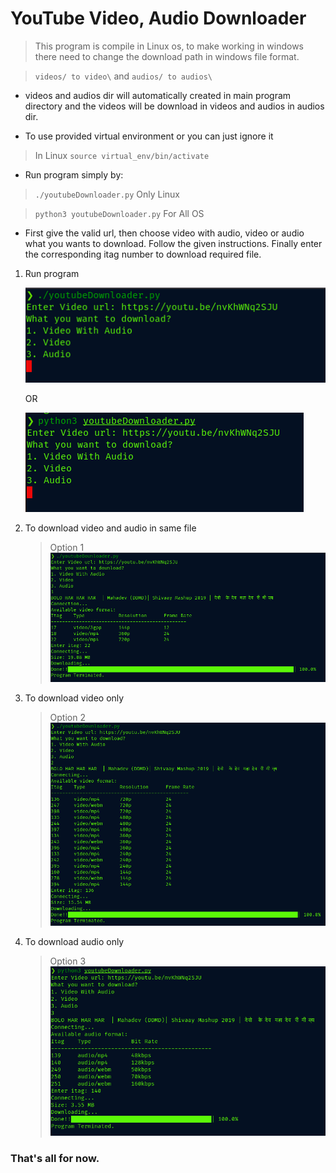 # YouTube Video, Audio Downloader
> This program is compile in Linux os, to make working in windows there need to change the download path in windows file format. 

> `videos/ to video\` and `audios/ to audios\`

* videos and audios dir will automatically created in main program directory and the videos will be download in videos and audios in audios dir.

* To use provided virtual environment or you can just ignore it
> In Linux `source virtual_env/bin/activate`

* Run program simply by:
> `./youtubeDownloader.py` Only Linux

> `python3 youtubeDownloader.py` For All OS

* First give the valid url, then choose video with audio, video or audio what you wants to download. Follow the given instructions. Finally enter the corresponding itag number to download required file.

1. Run program
   
    ![Run Program](media/111.png)

    OR

    ![Run Program](media/112.png)

2. To download video and audio in same file
   
   > Option 1
    ![Video and Audio](media/113.png)

3. To download video only
   
   > Option 2
    ![Video](media/114.png)

4. To download audio only
   
   > Option 3
    ![Audio](media/115.png)

### That's all for now.

